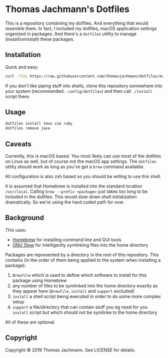 # Thomas Jachmann's Dotfiles

This is a repository containing my dotfiles. And everything that would resemble
them. In fact, I included my dotfiles, macOS application settings organized in
packages. And there's a `dotfiles` utility to manage (install/uninstall) these
packages.

## Installation

Quick and easy:

```bash
curl -fsSL https://raw.githubusercontent.com/thomasjachmann/dotfiles/master/install) | /bin/bash
```

If you don't like piping stuff into shells, clone this repository somewhere
into your system (recommended: `.config/dotfiles`) and then call `./install`
script there.

## Usage

```bash
dotfiles install tmux vim ruby
dotfiles remove java
```

## Caveats

Currently, this is macOS based. You most likely can use most of the dotfiles on
Linux as well, but of course not the macOS app settings. The `dotfiles` utility
should work as long as you've got a `brew` command available.

All configuration is also zsh based so you should be willing to use this
shell.

It is assumed that Homebrew is installed into the standard location
`/usr/local`. Calling `brew --prefix <package>` just takes too long to be
included in the dotfiles. This would slow down shell initialization
dramatically. So we're using the hard coded path for now.

## Background

This uses:

* [Homebrew](https://brew.sh/) for installing command line and GUI tools
* [GNU Stow](https://www.gnu.org/software/stow/) for intelligently symlinking
  files into the home directory

Packages are represented by a directory in the root of this repository. This
contains (in the order of them being applied to the system when installing a
package):

1. `Brewfile` which is used to define which software to install for this
   package using Homebrew
1. any number of files to be symlinked into the home directory exactly as they
   appear here (`Brewfile`, `install` and `support` excluded)
1. `install` a shell script being executed in order to do some more complex
   setup
1. `support` a file/directory that can contain stuff you eg need for you
   `install` script but which should not be symlinke to the home directory

All of these are optional.

## Copyright

Copyright © 2019 Thomas Jachmann. See LICENSE for details.

